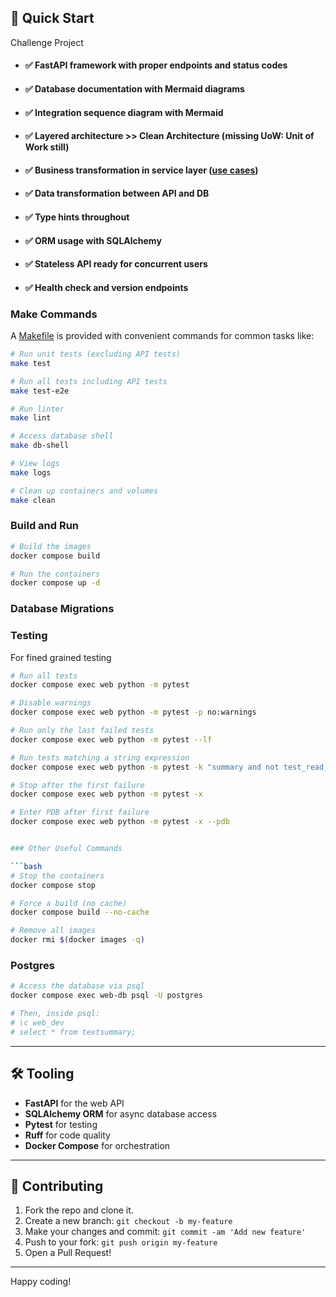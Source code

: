 ## 🚀 Quick Start

Challenge Project 

- #### ✅ FastAPI framework with proper endpoints and status codes
- #### ✅ Database documentation with Mermaid diagrams
- #### ✅ Integration sequence diagram with Mermaid
- #### ✅ Layered architecture >> Clean Architecture (missing UoW: Unit of Work still)
- #### ✅ Business transformation in service layer ([use cases](BusinessRequirements.md)) 
- #### ✅ Data transformation between API and DB
- #### ✅ Type hints throughout
- #### ✅ ORM usage with SQLAlchemy
- #### ✅ Stateless API ready for concurrent users
- #### ✅ Health check and version endpoints


### Make Commands
A [Makefile](Makefile) is provided with convenient commands for common tasks like:

```bash
# Run unit tests (excluding API tests)
make test

# Run all tests including API tests
make test-e2e

# Run linter
make lint

# Access database shell
make db-shell

# View logs
make logs

# Clean up containers and volumes
make clean
```

### Build and Run

```bash
# Build the images
docker compose build

# Run the containers
docker compose up -d
```

### Database Migrations

### Testing
For fined grained testing
```bash
# Run all tests
docker compose exec web python -m pytest

# Disable warnings
docker compose exec web python -m pytest -p no:warnings

# Run only the last failed tests
docker compose exec web python -m pytest --lf

# Run tests matching a string expression
docker compose exec web python -m pytest -k "summary and not test_read_summary"

# Stop after the first failure
docker compose exec web python -m pytest -x

# Enter PDB after first failure
docker compose exec web python -m pytest -x --pdb


### Other Useful Commands

```bash
# Stop the containers
docker compose stop

# Force a build (no cache)
docker compose build --no-cache

# Remove all images
docker rmi $(docker images -q)
```

### Postgres

```bash
# Access the database via psql
docker compose exec web-db psql -U postgres

# Then, inside psql:
# \c web_dev
# select * from textsummary;
```

---

## 🛠️ Tooling

- **FastAPI** for the web API
- **SQLAlchemy ORM** for async database access
- **Pytest** for testing
- **Ruff** for code quality
- **Docker Compose** for orchestration

---

## 🤝 Contributing

1. Fork the repo and clone it.
2. Create a new branch: `git checkout -b my-feature`
3. Make your changes and commit: `git commit -am 'Add new feature'`
4. Push to your fork: `git push origin my-feature`
5. Open a Pull Request!


---

Happy coding!


